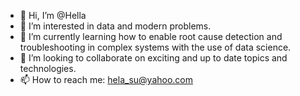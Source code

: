 - 👋 Hi, I’m @Hella
- 👀 I’m interested in data and modern problems.
- 🌱 I’m currently learning how to enable root cause detection and troubleshooting in complex systems with the use of data science.
- 💞️ I’m looking to collaborate on exciting and up to date topics and technologies.
- 📫 How to reach me: hela_su@yahoo.com

<!---
Hella/Hella is a ✨ special ✨ repository because its `README.md` (this file) appears on your GitHub profile.
You can click the Preview link to take a look at your changes.
--->
